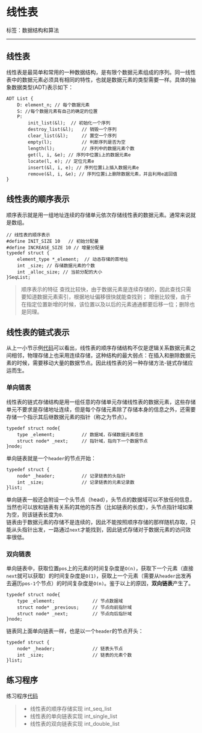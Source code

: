 # 线性表

标签：数据结构和算法

---

## 线性表
线性表是最简单和常用的一种数据结构，是有限个数据元素组成的序列。同一线性表中的数据元素必须具有相同的特性，也就是数据元素的类型需要一样。具体的抽象数据类型(ADT)表示如下：    

    ADT List {
        D: element_n; // 每个数据元素
        S: //每个数据元素有自己的确定的位置
        P:
            init_list(&l);  // 初始化一个序列
            destroy_list(&l);   // 销毁一个序列
            clear_list(&l);     // 置空一个序列
            empty(l);           // 判断序列是否为空
            length(l);          // 序列中的数据元素个数
            get(l, i, &e); // 序列中位置i上的数据元素e
            locate(l, e); // 定位元素e
            insert(&l, i, e); // 序列位置i上插入数据元素e
            remove(&l, i, &e); // 序列位置i上删除数据元素，并且利用e返回值
    }

## 线性表的顺序表示
顺序表示就是用一组地址连续的存储单元依次存储线性表的数据元素。通常来说就是数组。

    // 线性表的顺序表示
    #define INIT_SIZE 10   // 初始分配量
    #define INCREASE_SIZE 10 // 增量分配量
    typedef struct {
        element_type *_element;  // 动态存储的首地址
        int _size; // 存储数据元素的个数
        int _alloc_size; // 当前分配的大小
    }SeqList;
    
> 顺序表示的特征
> 查找比较快，由于数据元素是连续存储的，因此查找只需要知道数据元素索引，根据地址偏移很快就能查找到；
> 增删比较慢，由于在指定位置新增的时候，该位置以及以后的元素通通都要后移一位；删除也是同理。

## 线性表的链式表示
从上一小节示例[代码](https://github.com/pengqiang-gs/algorithms/chapter02/)可以看出，线性表的顺序存储结构不仅是逻辑关系数据元素之间相邻，物理存储上也采用连续存储，这种结构的最大弱点：在插入和删除数据元素的时候，需要移动大量的数据节点。因此线性表的另一种存储方法-链式存储应运而生。 

### 单向链表
线性表的链式存储结构是用一组任意的存储单元存储线性表的数据元素，这些存储单元不要求是存储地址连续，但是每个存储元素除了存储本身的信息之外，还需要存储一个指示其后继数据元素的指针（称之为节点）。

    typedef struct node{
        type _element;          // 数据域，存储数据元素信息
        struct node* _next;     // 指针域，指向下一个数据节点
    }node;

单向链表就是一个`header`的节点开始：
    
    typedef struct {
        node* _header;          // 记录链表的头指针
        int _size;              // 记录链表的元素记录数
    }list;
    
单向链表一般还会附设一个头节点（head），头节点的数据域可以不放任何信息，当然也可以放和链表有关系的其他的东西（比如链表的长度），头节点指针域如果为空，则该链表长度为`0`.    
链表由于数据元素的存储不是连续的，因此不能按照顺序存储的那样随机存取，只能从头指针出发，一路通过`next`才能找到，因此链式存储对于数据元素的访问效率很低。

### 双向链表
单向链表中，获取位置`pos`上的元素的时间复杂度是`O(n)`，获取下一个元素（直接`next`就可以获取）的时间复杂度是`O(1)`，获取上一个元素（需要从`header`出发再去遍历`pos-1`个节点）的时间复杂度是`O(n)`。鉴于以上的原因，**双向链表**产生了。

    typedef struct node{
        type _element;              // 节点数据域
        struct node* _previous;     // 节点向前指针域
        struct node* _next;         // 节点向后指针域
    }node;
    
链表同上面单向链表一样，也是以一个`header`的节点开头：

    typedef struct {
        node* _header;              // 链表头节点
        int _size;                  // 链表的元素个数
    }list;

## 练习程序
练习程序[代码](https://github.com/pengqiang-gs/algorithms/chapter02/)
> - 线性表的顺序存储实现
> int_seq_list        
> - 线性表的单向链表实现
> int_single_list
> - 线性表的双向链表实现
> int_double_list

